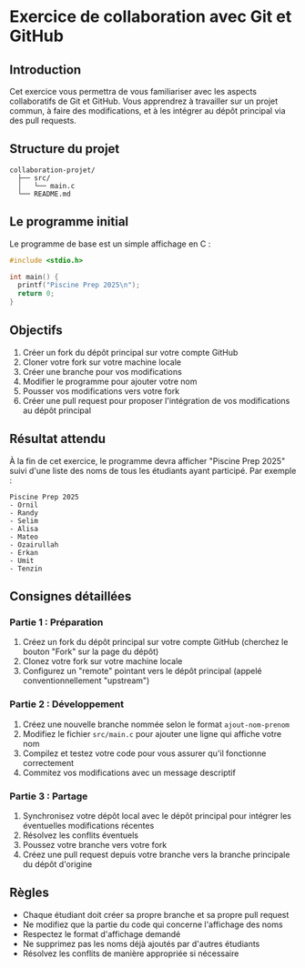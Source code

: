 # Exercice de collaboration avec Git et GitHub

## Introduction

Cet exercice vous permettra de vous familiariser avec les aspects collaboratifs de Git et GitHub. Vous apprendrez à travailler sur un projet commun, à faire des modifications, et à les intégrer au dépôt principal via des pull requests.

## Structure du projet

```
collaboration-projet/
  ├── src/
  │   └── main.c
  └── README.md
```

## Le programme initial

Le programme de base est un simple affichage en C :

```c
#include <stdio.h>

int main() {
  printf("Piscine Prep 2025\n");
  return 0;
}
```

## Objectifs

1. Créer un fork du dépôt principal sur votre compte GitHub
2. Cloner votre fork sur votre machine locale
3. Créer une branche pour vos modifications
4. Modifier le programme pour ajouter votre nom
5. Pousser vos modifications vers votre fork
6. Créer une pull request pour proposer l'intégration de vos modifications au dépôt principal

## Résultat attendu

À la fin de cet exercice, le programme devra afficher "Piscine Prep 2025" suivi d'une liste des noms de tous les étudiants ayant participé. Par exemple :

```
Piscine Prep 2025
- Ornil
- Randy
- Selim
- Alisa
- Mateo
- Ozairullah
- Erkan
- Umit
- Tenzin
```

## Consignes détaillées

### Partie 1 : Préparation

1. Créez un fork du dépôt principal sur votre compte GitHub (cherchez le bouton "Fork" sur la page du dépôt)
2. Clonez votre fork sur votre machine locale
3. Configurez un "remote" pointant vers le dépôt principal (appelé conventionnellement "upstream")

### Partie 2 : Développement

1. Créez une nouvelle branche nommée selon le format `ajout-nom-prenom`
2. Modifiez le fichier `src/main.c` pour ajouter une ligne qui affiche votre nom
3. Compilez et testez votre code pour vous assurer qu'il fonctionne correctement
4. Commitez vos modifications avec un message descriptif

### Partie 3 : Partage

1. Synchronisez votre dépôt local avec le dépôt principal pour intégrer les éventuelles modifications récentes
2. Résolvez les conflits éventuels
3. Poussez votre branche vers votre fork
4. Créez une pull request depuis votre branche vers la branche principale du dépôt d'origine

## Règles

- Chaque étudiant doit créer sa propre branche et sa propre pull request
- Ne modifiez que la partie du code qui concerne l'affichage des noms
- Respectez le format d'affichage demandé
- Ne supprimez pas les noms déjà ajoutés par d'autres étudiants
- Résolvez les conflits de manière appropriée si nécessaire
